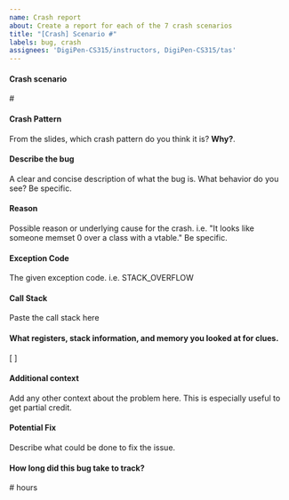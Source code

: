 ```yaml
---
name: Crash report
about: Create a report for each of the 7 crash scenarios
title: "[Crash] Scenario #"
labels: bug, crash
assignees: 'DigiPen-CS315/instructors, DigiPen-CS315/tas'
---
```

#### Crash scenario
\# <!-- replace this text -->
#### Crash Pattern
From the slides, which crash pattern do you think it is? **Why?**. <!-- replace this text -->
#### Describe the bug
A clear and concise description of what the bug is. What behavior do you see? Be specific.   <!-- replace this text -->
#### Reason
Possible reason or underlying cause for the crash. i.e. "It looks like someone memset 0 over a class with a vtable." Be specific.   <!-- replace this text -->
#### Exception Code
The given exception code. i.e. STACK_OVERFLOW   <!-- replace this text -->
#### Call Stack
Paste the call stack here   <!-- replace this text -->
#### What registers, stack information, and memory you looked at for clues.
[  ]   <!-- replace this text -->
#### Additional context
Add any other context about the problem here. This is especially useful to get partial credit.   <!-- replace this text -->
#### Potential Fix
Describe what could be done to fix the issue.   <!-- replace this text -->
#### How long did this bug take to track?
\# hours  <!-- replace this text -->
